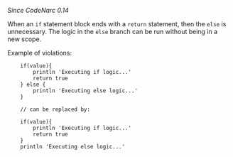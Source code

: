 
*Since CodeNarc 0.14*

When an `if` statement block ends with a `return` statement, then the `else` is unnecessary.
The logic in the `else` branch can be run without being in a new scope.

Example of violations:

```
    if(value){
        println 'Executing if logic...'
        return true
    } else {
        println 'Executing else logic...'
    }

    // can be replaced by:

    if(value){
        println 'Executing if logic...'
        return true
    }
    println 'Executing else logic...'
```



